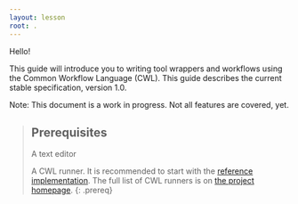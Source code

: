 ```yaml
---
layout: lesson
root: .
---
```

Hello!

This guide will introduce you to writing tool wrappers and workflows using the Common Workflow Language (CWL). This guide describes the current stable specification, version 1.0.

Note: This document is a work in progress. Not all features are covered, yet.

> ## Prerequisites
>
> A text editor
>
> A CWL runner. It is recommended to start with the [reference implementation][cwltool-install]. The full list of CWL runners is on [the project homepage][cwl-runners-list].
{: .prereq}

[cwl-runners-list]: http://www.commonwl.org/#Implementations
[cwltool-install]: https://github.com/common-workflow-language/cwltool#install
